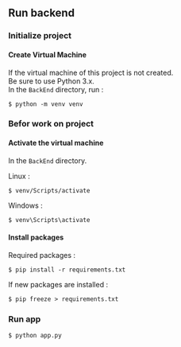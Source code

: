 ## Run backend

### Initialize project

#### Create Virtual Machine

If the virtual machine of this project is not created.  
Be sure to use Python 3.x.  
In the `BackEnd` directory, run :

```
$ python -m venv venv
```

### Befor work on project

#### Activate the virtual machine

In the `BackEnd` directory.

Linux :
```
$ venv/Scripts/activate
```
Windows :
```
$ venv\Scripts\activate
```

#### Install packages

Required packages :

```
$ pip install -r requirements.txt
```

If new packages are installed :

```
$ pip freeze > requirements.txt
```

### Run app

```
$ python app.py
```
